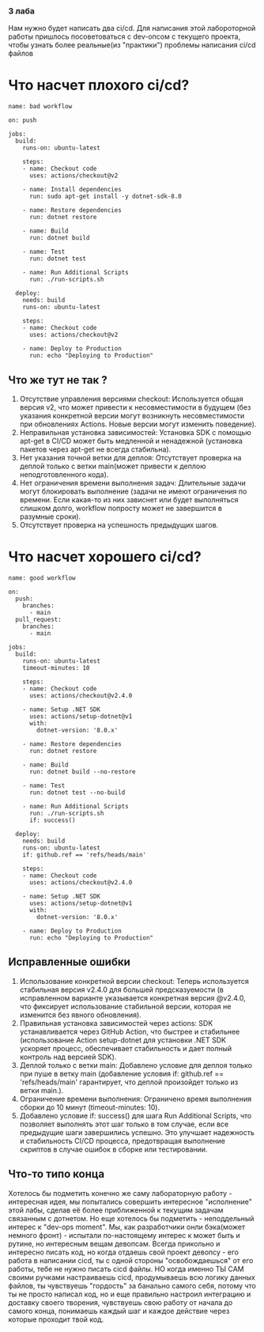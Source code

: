 ### 3 лаба ###

Нам нужно будет написать два ci/cd.
Для написания этой лабороторной работы пришлось посоветоваться с dev-опсом с текущего проекта, чтобы узнать более реальные(из "практики") проблемы написания ci/cd файлов
# Что насчет плохого ci/cd? #

```
name: bad workflow

on: push

jobs:
  build:
    runs-on: ubuntu-latest

    steps:
    - name: Checkout code
      uses: actions/checkout@v2

    - name: Install dependencies
      run: sudo apt-get install -y dotnet-sdk-8.0

    - name: Restore dependencies
      run: dotnet restore

    - name: Build
      run: dotnet build

    - name: Test
      run: dotnet test

    - name: Run Additional Scripts
      run: ./run-scripts.sh

  deploy:
    needs: build
    runs-on: ubuntu-latest

    steps:
    - name: Checkout code
      uses: actions/checkout@v2

    - name: Deploy to Production
      run: echo "Deploying to Production"

```
## Что же тут не так ? ##

1. Отсутствие управления версиями checkout: Используется общая версия v2, что может привести к несовместимости в будущем (без указания конкретной версии могут возникнуть несовместимости при обновлениях Actions. Новые версии могут изменить поведение).
2. Неправильная установка зависимостей: Установка SDK с помощью apt-get в CI/CD может быть медленной и ненадежной (установка пакетов через apt-get не всегда стабильна).
3. Нет указания точной ветки для деплоя: Отсутствует проверка на деплой только с ветки main(может привести к деплою неподготовленного кода).
4. Нет ограничения времени выполнения задач: Длительные задачи могут блокировать выполнение (задачи не имеют ограничения по времени. Если какая-то из них зависнет или будет выполняться слишком долго, workflow попросту может не завершится в разумные сроки).
5. Отсутствует проверка на успешность предыдущих шагов.

# Что насчет хорошего  ci/cd? #


```
name: good workflow

on:
  push:
    branches:
      - main
  pull_request:
    branches:
      - main

jobs:
  build:
    runs-on: ubuntu-latest
    timeout-minutes: 10

    steps:
    - name: Checkout code
      uses: actions/checkout@v2.4.0

    - name: Setup .NET SDK
      uses: actions/setup-dotnet@v1
      with:
        dotnet-version: '8.0.x'

    - name: Restore dependencies
      run: dotnet restore

    - name: Build
      run: dotnet build --no-restore

    - name: Test
      run: dotnet test --no-build

    - name: Run Additional Scripts
      run: ./run-scripts.sh
      if: success()

  deploy:
    needs: build
    runs-on: ubuntu-latest
    if: github.ref == 'refs/heads/main'

    steps:
    - name: Checkout code
      uses: actions/checkout@v2.4.0

    - name: Setup .NET SDK
      uses: actions/setup-dotnet@v1
      with:
        dotnet-version: '8.0.x'

    - name: Deploy to Production
      run: echo "Deploying to Production"

```

## Исправленные ошибки ##

1. Использование конкретной версии checkout: Теперь используется стабильная версия v2.4.0 для большей предсказуемости (в исправленном варианте указывается конкретная версия @v2.4.0, что фиксирует использование стабильной версии, которая не изменится без явного обновления).
2. Правильная установка зависимостей через actions: SDK устанавливается через GitHub Action, что быстрее и стабильнее (использование Action setup-dotnet для установки .NET SDK ускоряет процесс, обеспечивает стабильность и дает полный контроль над версией SDK).
3. Деплой только с ветки main: Добавлено условие для деплоя только при пуше в ветку main (добавление условия if: github.ref == 'refs/heads/main' гарантирует, что деплой произойдет только из ветки main.).
4. Ограничение времени выполнения: Ограничено время выполнения сборки до 10 минут (timeout-minutes: 10).
5. Добавлено условие if: success() для шага Run Additional Scripts, что позволяет выполнять этот шаг только в том случае, если все предыдущие шаги завершились успешно. Это улучшает надежность и стабильность CI/CD процесса, предотвращая выполнение скриптов в случае ошибок в сборке или тестировании.

## Что-то типо конца ##

Хотелось бы подметить конечно же саму лабораторную работу - интересная идея, мы попытались совершить интересное "исполнение" этой лабы, сделав её более приближенной к текущим задачам связанным с дотнетом. Но еще хотелось бы подметить - неподдельный интерес к "dev-ops moment". Мы, как разработчики онли бэка(может немного фронт) - испытали по-настоящему интерес к может быть и рутине, но интересным вещам девопсам. Всегда прикольно и интересно писать код, но когда отдаешь свой проект девопсу - его работа в написании cicd, ты с одной стороны "освобождаешься" от его работы, тебе не нужно писать cicd файлы. НО когда именно ТЫ САМ своими ручками настраиваешь cicd, продумываешь всю логику данных файлов, ты чувствуешь "гордость" за банально самого себя, потому что ты не просто написал код, но и еще правильно настроил интеграцию и доставку своего творения, чувствуешь свою работу от начала до самого конца, понимаешь каждый шаг и каждое действие через которые проходит твой код. 
